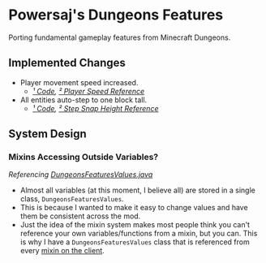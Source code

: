 # Powersaj's Dungeons Features
Porting fundamental gameplay features from Minecraft Dungeons.

## Implemented Changes
- Player movement speed increased.
  - *[¹ Code](src/client/java/powersaj/dungeonsfeatures/function/playerSpeed.java), [² Player Speed Reference](https://youtu.be/QreqqKleLpw?si=kgIs19TJzEAG4B8z)*
- All entities auto-step to one block tall. 
  - *[¹ Code](src/client/java/powersaj/dungeonsfeatures/mixin/client/LivingEntityMixin.java), [² Step Snap Height Reference](https://youtu.be/QreqqKleLpw?si=kgIs19TJzEAG4B8z)*

## System Design
### Mixins Accessing Outside Variables?
*Referencing [DungeonsFeaturesValues.java](src/client/java/powersaj/dungeonsfeatures/DungeonsFeaturesValues.java)*
- Almost all variables (at this moment, I believe all) are stored in a single class, `DungeonsFeaturesValues`.
- This is because I wanted to make it easy to change values and have them be consistent across the mod. 
- Just the idea of the mixin system makes most people think you can't reference your own variables/functions from a mixin, but you can. This is why I have a `DungeonsFeaturesValues` class that is referenced from every [mixin on the client](src/client/java/powersaj/dungeonsfeatures/mixin/client).